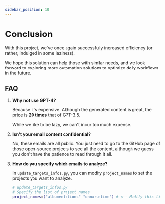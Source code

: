 ```yaml
---
sidebar_position: 10
---
```


# Conclusion

With this project, we've once again successfully increased efficiency (or rather, indulged in some laziness).

We hope this solution can help those with similar needs, and we look forward to exploring more automation solutions to optimize daily workflows in the future.

## FAQ

1. **Why not use GPT-4?**

   Because it's expensive. Although the generated content is great, the price is **20 times** that of GPT-3.5.

   While we like to be lazy, we can't incur too much expense.

2. **Isn't your email content confidential?**

   No, these emails are all public. You just need to go to the GitHub page of those open-source projects to see all the content, although we guess you don't have the patience to read through it all.

3. **How do you specify which emails to analyze?**

   In `update_targets_infos.py`, you can modify `project_names` to set the projects you want to analyze.

   ```bash
   # update_targets_infos.py
   # Specify the list of project names
   project_names=("albumentations" "onnxruntime") # <-- Modify this line
   ```
